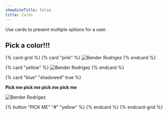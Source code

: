 ```yaml
---
showSiteTitle: false
title: Cards
---
```


Use cards to present multiple options for a user.

## Pick a color!!!

{% card-grid %}
  {% card "pink" %}
  ![Bender Rodrigez](/img/bender.png)
  {% endcard %}

  {% card "yellow" %}
  ![Bender Rodrigez](/img/bender.png)
  {% endcard %}

  {% card "blue" "shadowed" true %}

  **Pick me pick me pick me pick me**

  ![Bender Rodrigez](/img/bender.png)

  {% button "PICK ME" "#" "yellow" %}
  {% endcard %}
{% endcard-grid %}
